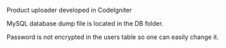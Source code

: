 Product uploader developed in CodeIgniter

MySQL database dump file is located in the DB folder.

Password is not encrypted in the users table so one can easily change it.
